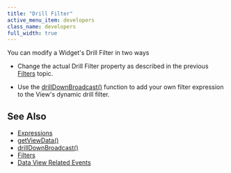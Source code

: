 ```yaml
---
title: "Drill Filter"
active_menu_item: developers
class_name: developers
full_width: true
---
```



You can modify a Widget's Drill Filter in two ways

 - Change the actual Drill Filter property as described in the previous [Filters](/developers/documentation/scripting-apis/client-api/data-view-functions/modifying-data-widgets-with-scripts/filters) topic.

 - Use the [drillDownBroadcast()](/developers/documentation/scripting-apis/client-api/data-view-functions/drilldownbroadcast) function to add your own filter expression to the View's dynamic drill filter.

## See Also

 - [Expressions](/developers/documentation/product-guide/advanced-features/data-integration-reporting-dashboards/data-section-properties/the-expression-editor)
 - [getViewData()](/developers/documentation/scripting-apis/client-api/data-view-functions/getviewdata)
 - [drillDownBroadcast()](/developers/documentation/scripting-apis/client-api/data-view-functions/drilldownbroadcast)
 - [Filters](/developers/documentation/scripting-apis/client-api/data-view-functions/modifying-data-widgets-with-scripts/filters)
 - [Data View Related Events](/developers/documentation/scripting-apis/client-api/data-view-functions/data-view-related-events)

